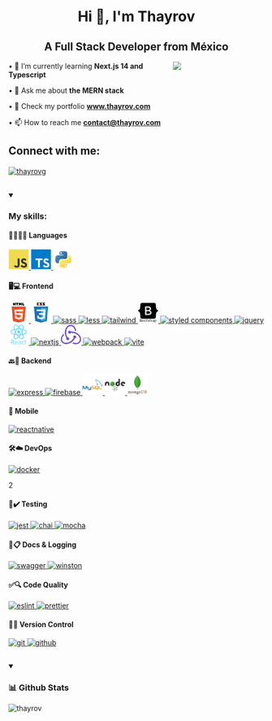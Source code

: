 <h1 align="center">Hi 👋, I'm Thayrov</h1>
<h2 align="center">A Full Stack Developer from México</h2>
<img align='right' src="https://media.giphy.com/media/bGgsc5mWoryfgKBx1u/giphy.gif" width="180">

• 🌱 I’m currently learning **Next.js 14 and Typescript**

• 💬 Ask me about **the MERN stack**

• 💼 Check my portfolio **www.thayrov.com**

• 📫 How to reach me **contact@thayrov.com**



<h2 align="left">Connect with me:</h3>
<p align="left">
<a href="https://linkedin.com/in/thayrovg" target="blank"><img align="center" src="https://raw.githubusercontent.com/rahuldkjain/github-profile-readme-generator/master/src/images/icons/Social/linked-in-alt.svg" alt="thayrovg" height="30" width="40" /></a>
</p>

<h2></h2>
<details open> 
<summary><h3 align="left">My skills:</h3></summary>
<h4> 👨‍💻👩‍💻 Languages </h4>
<p>
<a href="https://developer.mozilla.org/en-US/docs/Web/JavaScript" target="_blank" rel="noreferrer"> <img src="https://raw.githubusercontent.com/devicons/devicon/master/icons/javascript/javascript-original.svg" alt="javascript" width="40" height="40"/> </a> 
<a href="https://www.typescriptlang.org/" target="_blank" rel="noreferrer"> <img src="https://raw.githubusercontent.com/devicons/devicon/master/icons/typescript/typescript-original.svg" alt="typescript" width="40" height="40"/> </a> 
<a href="https://www.python.org" target="_blank" rel="noreferrer"> <img src="https://raw.githubusercontent.com/devicons/devicon/master/icons/python/python-original.svg" alt="python" width="40" height="40"/> </a> 
</p>

<h4> 🖥️💻 Frontend </h4>
<p>
<a href="https://www.w3.org/html/" target="_blank" rel="noreferrer"> <img src="https://raw.githubusercontent.com/devicons/devicon/master/icons/html5/html5-original-wordmark.svg" alt="html5" width="40" height="40"/> </a> 
<a href="https://www.w3schools.com/css/" target="_blank" rel="noreferrer"> <img src="https://raw.githubusercontent.com/devicons/devicon/master/icons/css3/css3-original-wordmark.svg" alt="css3" width="40" height="40"/> </a>
<a href="https://sass-lang.com" target="_blank" rel="noreferrer"> <img src="https://img.shields.io/badge/Sass-CC6699.svg?style=for-the-badge&logo=Sass&logoColor=white" alt="sass" height="20"/> </a> 
<a href="https://lesscss.org/" target="_blank" rel="noreferrer"> <img src="https://img.shields.io/badge/Less-1D365D.svg?style=for-the-badge&logo=Less&logoColor=white" alt="less" height="20"/> </a> 
<a href="https://tailwindcss.com/" target="_blank" rel="noreferrer"> <img src="https://www.vectorlogo.zone/logos/tailwindcss/tailwindcss-icon.svg" alt="tailwind" width="40" height="40"/> </a> 
<a href="https://getbootstrap.com" target="_blank" rel="noreferrer"> <img src="https://raw.githubusercontent.com/devicons/devicon/master/icons/bootstrap/bootstrap-plain-wordmark.svg" alt="bootstrap" width="40" height="40"/> </a> 
<a href="https://styled-components.com/" target="_blank" rel="noreferrer"> <img src="https://img.shields.io/badge/styledcomponents-DB7093.svg?style=for-the-badge&logo=styled-components&logoColor=white" alt="styled components" height="20"/> </a> 
<a href="https://api.jquery.com/" target="_blank" rel="noreferrer"> <img src="https://img.shields.io/badge/jQuery-0769AD.svg?style=for-the-badge&logo=jQuery&logoColor=white" alt="jquery" height="20"/> </a> 
<a href="https://reactjs.org/" target="_blank" rel="noreferrer"> <img src="https://raw.githubusercontent.com/devicons/devicon/master/icons/react/react-original-wordmark.svg" alt="react" width="40" height="40"/> </a> 
<a href="https://nextjs.org/" target="_blank" rel="noreferrer"> <img src="https://img.shields.io/badge/Next.js-000000.svg?style=for-the-badge&logo=nextdotjs&logoColor=white" alt="nextjs" height="20"/> </a> 
<a href="https://redux.js.org" target="_blank" rel="noreferrer"> <img src="https://raw.githubusercontent.com/devicons/devicon/master/icons/redux/redux-original.svg" alt="redux" width="40" height="40"/> </a> 
<a href="https://webpack.js.org/" target="_blank" rel="noreferrer"> <img src="https://img.shields.io/badge/Webpack-8DD6F9.svg?style=for-the-badge&logo=Webpack&logoColor=black" alt="webpack" height="20"/> </a> 
<a href="https://vitejs.dev/" target="_blank" rel="noreferrer"> <img src="https://img.shields.io/badge/Vite-646CFF.svg?style=for-the-badge&logo=Vite&logoColor=white" alt="vite" height="20"/> </a> 
</p>

<h4> 🔙💾 Backend </h4>
<p>
<a href="https://expressjs.com" target="_blank" rel="noreferrer"> <img src="https://img.shields.io/badge/Express-000000.svg?style=for-the-badge&logo=Express&logoColor=white" alt="express" height="20"/> </a> 
<a href="https://firebase.google.com/" target="_blank" rel="noreferrer"> <img src="https://www.vectorlogo.zone/logos/firebase/firebase-icon.svg" alt="firebase" width="40" height="40"/> </a> 
<a href="https://www.mysql.com/" target="_blank" rel="noreferrer"> <img src="https://raw.githubusercontent.com/devicons/devicon/master/icons/mysql/mysql-original-wordmark.svg" alt="mysql" width="40" height="40"/> </a> 
<a href="https://nodejs.org" target="_blank" rel="noreferrer"> <img src="https://raw.githubusercontent.com/devicons/devicon/master/icons/nodejs/nodejs-original-wordmark.svg" alt="nodejs" width="40" height="40"/> </a> 
<a href="https://www.mongodb.com/" target="_blank" rel="noreferrer"> <img src="https://raw.githubusercontent.com/devicons/devicon/master/icons/mongodb/mongodb-original-wordmark.svg" alt="mongodb" width="40" height="40"/> </a> 
</p>

<h4> 📱  Mobile </h4>
<p>
<a href="https://reactnative.dev/" target="_blank" rel="noreferrer"> <img src="https://reactnative.dev/img/header_logo.svg" alt="reactnative" width="40" height="40"/> </a> 
</p>

<h4> 🛠️☁️ DevOps </h4>
<p>
<a href="https://www.docker.com/" target="_blank" rel="noreferrer"> <img src="https://img.shields.io/badge/Docker-2496ED.svg?style=for-the-badge&logo=Docker&logoColor=white" alt="docker" height="20"/> </a> 
</p>2

<h4> 🧪✔️ Testing </h4>
<p>
<a href="https://jestjs.io/" target="_blank" rel="noreferrer"> <img src="https://img.shields.io/badge/Jest-C21325.svg?style=for-the-badge&logo=Jest&logoColor=white" height="20" alt="jest"/> </a> 
<a href="https://www.chaijs.com/" target="_blank" rel="noreferrer"> <img src="https://img.shields.io/badge/Chai-A30701.svg?style=for-the-badge&logo=Chai&logoColor=white" height="20" alt="chai"/> </a> 
<a href="https://mochajs.org/" target="_blank" rel="noreferrer"> <img src="https://img.shields.io/badge/Mocha-8D6748.svg?style=for-the-badge&logo=Mocha&logoColor=white" height="20" alt="mocha"/> </a> 
</p>

<h4> 📄📋 Docs & Logging </h4>
<p>
<a href="https://swagger.io/" target="_blank" rel="noreferrer"> <img src="https://img.shields.io/badge/Swagger-85EA2D.svg?style=for-the-badge&logo=Swagger&logoColor=black" height="20" alt="swagger"/> </a>   
<a href="https://github.com/winstonjs/winston" target="_blank" rel="noreferrer"> <img src="https://custom-icon-badges.demolab.com/badge/winston-black.svg?logo=winston&logoColor=white" height="20" alt="winston"/> </a>   
</p>

<h4> ✅🔍 Code Quality </h4>
<p>
<a href="https://eslint.org/" target="_blank" rel="noreferrer"> <img src="https://img.shields.io/badge/ESLint-4B32C3.svg?style=for-the-badge&logo=ESLint&logoColor=white" height="20" alt="eslint"/> </a>  
<a href="https://prettier.io/" target="_blank" rel="noreferrer"> <img src="https://img.shields.io/badge/Prettier-F7B93E.svg?style=for-the-badge&logo=Prettier&logoColor=black" height="20" alt="prettier"/> </a>  
</p>

<h4> 🔄🔗 Version Control </h4>
<p>
<a href="https://git-scm.com/" target="_blank" rel="noreferrer"> <img src="https://img.shields.io/badge/Git-F05032.svg?style=for-the-badge&logo=Git&logoColor=white" alt="git" height="20"/> </a> 
<a href="https://github.com/" target="_blank" rel="noreferrer"> <img src="https://img.shields.io/badge/GitHub-181717.svg?style=for-the-badge&logo=GitHub&logoColor=white" alt="github" height="20"/> </a> 
</p>

</details>
<h2></h2>

<details open> 
<summary><h3> 📊 Github Stats </h3></summary>
<p><img src="https://github-readme-streak-stats.herokuapp.com?user=thayrov&theme=gotham&background=45%2C24292E%2C1A1B27&border=2AA889" alt="thayrov" /></p>
</details>

